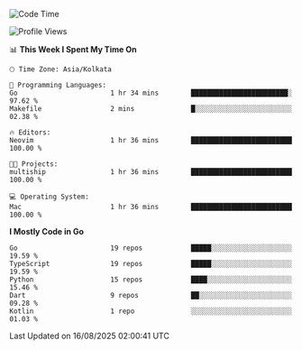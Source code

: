<!--START_SECTION:waka-->
![Code Time](http://img.shields.io/badge/Code%20Time-94%20hrs%2056%20mins-blue)

![Profile Views](http://img.shields.io/badge/Profile%20Views-46-blue)

📊 **This Week I Spent My Time On** 

```text
🕑︎ Time Zone: Asia/Kolkata

💬 Programming Languages: 
Go                       1 hr 34 mins        ████████████████████████░   97.62 % 
Makefile                 2 mins              █░░░░░░░░░░░░░░░░░░░░░░░░   02.38 % 

🔥 Editors: 
Neovim                   1 hr 36 mins        █████████████████████████   100.00 % 

🐱‍💻 Projects: 
multiship                1 hr 36 mins        █████████████████████████   100.00 % 

💻 Operating System: 
Mac                      1 hr 36 mins        █████████████████████████   100.00 % 
```

**I Mostly Code in Go** 

```text
Go                       19 repos            █████░░░░░░░░░░░░░░░░░░░░   19.59 % 
TypeScript               19 repos            █████░░░░░░░░░░░░░░░░░░░░   19.59 % 
Python                   15 repos            ████░░░░░░░░░░░░░░░░░░░░░   15.46 % 
Dart                     9 repos             ██░░░░░░░░░░░░░░░░░░░░░░░   09.28 % 
Kotlin                   1 repo              ░░░░░░░░░░░░░░░░░░░░░░░░░   01.03 % 
```




 Last Updated on 16/08/2025 02:00:41 UTC
<!--END_SECTION:waka-->
